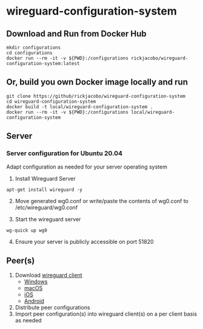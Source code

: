 # wireguard-configuration-system

## Download and Run from Docker Hub
````
mkdir configurations
cd configurations
docker run --rm -it -v ${PWD}:/configurations rickjacobo/wireguard-configuration-system:latest
````

## Or, build you own Docker image locally and run
````
git clone https://github/rickjacobo/wireguard-configuration-system
cd wireguard-configuration-system
docker build -t local/wireguard-configuration-system .
docker run --rm -it -v ${PWD}:/configurations local/wireguard-configuration-system
````

## Server
### Server configuration for Ubuntu 20.04
Adapt configuration as needed for your server operating system

1. Install Wireguard Server
````
apt-get install wireguard -y
````

2. Move generated wg0.conf or write/paste the contents of wg0.conf to /etc/wireguard/wg0.conf

3. Start the wireguard server
````
wg-quick up wg0
````

4. Ensure your server is publicly accessible on port 51820

## Peer(s)
1. Download [wireguard client](https://www.wireguard.com/install/)
   - [Windows](https://download.wireguard.com/windows-client/wireguard-installer.exe)
   - [macOS](https://itunes.apple.com/us/app/wireguard/id1451685025?ls=1&mt=12)
   - [iOS](https://itunes.apple.com/us/app/wireguard/id1441195209?ls=1&mt=8)
   - [Android](https://play.google.com/store/apps/details?id=com.wireguard.android)
2. Distribute peer configurations
3. Import peer configuration(s) into wireguard client(s) on a per client basis as needed
